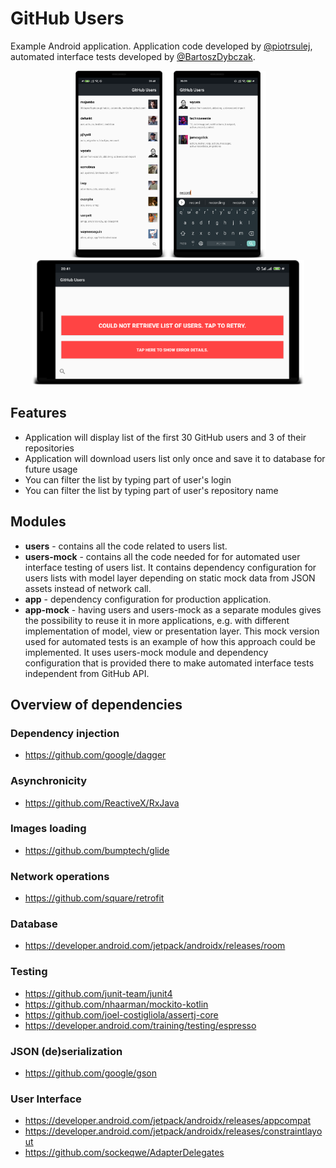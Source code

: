 # GitHub Users

Example Android application. Application code developed by [@piotrsulej](https://github.com/piotrsulej), automated interface tests developed by [@BartoszDybczak](https://github.com/BartoszDybczak).

<p align=center>
<img src="https://github.com/piotrsulej/GitHubUsers/blob/master/right-to-left.png" height="300" /><img src="https://github.com/piotrsulej/GitHubUsers/blob/master/filtering.png" height="300" /><img src="https://github.com/piotrsulej/GitHubUsers/blob/master/error-handling.png" height="200" />
</p>

## Features
* Application will display list of the first 30 GitHub users and 3 of their repositories
* Application will download users list only once and save it to database for future usage
* You can filter the list by typing part of user's login
* You can filter the list by typing part of user's repository name

## Modules
* **users** - contains all the code related to users list.
* **users-mock** - contains all the code needed for for automated user interface testing of users list. It contains dependency configuration for users lists with model layer depending on static mock data from JSON assets instead of network call.
* **app** - dependency configuration for production application.
* **app-mock** - having users and users-mock as a separate modules gives the possibility to reuse it in more applications, e.g. with different implementation of model, view or presentation layer. This mock version used for automated tests is an example of how this approach could be implemented. It uses users-mock module and dependency configuration that is provided there to make automated interface tests independent from GitHub API.

## Overview of dependencies
### Dependency injection
* https://github.com/google/dagger
### Asynchronicity
* https://github.com/ReactiveX/RxJava
### Images loading
* https://github.com/bumptech/glide
### Network operations
* https://github.com/square/retrofit
### Database
* https://developer.android.com/jetpack/androidx/releases/room
### Testing
* https://github.com/junit-team/junit4
* https://github.com/nhaarman/mockito-kotlin
* https://github.com/joel-costigliola/assertj-core
* https://developer.android.com/training/testing/espresso
### JSON (de)serialization
* https://github.com/google/gson
### User Interface
* https://developer.android.com/jetpack/androidx/releases/appcompat
* https://developer.android.com/jetpack/androidx/releases/constraintlayout
* https://github.com/sockeqwe/AdapterDelegates
